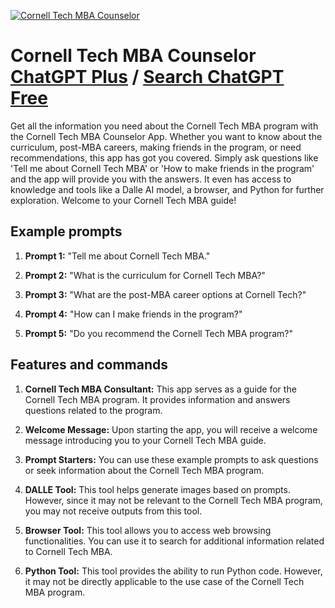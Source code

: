 
[![Cornell Tech MBA Counselor](https://files.oaiusercontent.com/file-X9dyWIZaWrD6fKUe9cUlN3Hn?se=2123-10-16T19%3A57%3A20Z&sp=r&sv=2021-08-06&sr=b&rscc=max-age%3D31536000%2C%20immutable&rscd=attachment%3B%20filename%3D6d4cb188-a0ad-497b-9ddc-7d4c4dd121db.png&sig=2fuvBTtqXQ1y7Nxp2v6V9362BvWoyUaRFhFCABn%2BLEY%3D)](https://chat.openai.com/g/g-v7D68uV50-cornell-tech-mba-counselor)

# Cornell Tech MBA Counselor [ChatGPT Plus](https://chat.openai.com/g/g-v7D68uV50-cornell-tech-mba-counselor) / [Search ChatGPT Free](https://gptcall.net/index.html#/?search=Cornell%20Tech%20MBA%20Counselor)

Get all the information you need about the Cornell Tech MBA program with the Cornell Tech MBA Counselor App. Whether you want to know about the curriculum, post-MBA careers, making friends in the program, or need recommendations, this app has got you covered. Simply ask questions like 'Tell me about Cornell Tech MBA' or 'How to make friends in the program' and the app will provide you with the answers. It even has access to knowledge and tools like a Dalle AI model, a browser, and Python for further exploration. Welcome to your Cornell Tech MBA guide!

## Example prompts

1. **Prompt 1:** "Tell me about Cornell Tech MBA."

2. **Prompt 2:** "What is the curriculum for Cornell Tech MBA?"

3. **Prompt 3:** "What are the post-MBA career options at Cornell Tech?"

4. **Prompt 4:** "How can I make friends in the program?"

5. **Prompt 5:** "Do you recommend the Cornell Tech MBA program?"

## Features and commands

1. **Cornell Tech MBA Consultant:** This app serves as a guide for the Cornell Tech MBA program. It provides information and answers questions related to the program.

2. **Welcome Message:** Upon starting the app, you will receive a welcome message introducing you to your Cornell Tech MBA guide.

3. **Prompt Starters:** You can use these example prompts to ask questions or seek information about the Cornell Tech MBA program.

4. **DALLE Tool:** This tool helps generate images based on prompts. However, since it may not be relevant to the Cornell Tech MBA program, you may not receive outputs from this tool.

5. **Browser Tool:** This tool allows you to access web browsing functionalities. You can use it to search for additional information related to Cornell Tech MBA.

6. **Python Tool:** This tool provides the ability to run Python code. However, it may not be directly applicable to the use case of the Cornell Tech MBA program.


